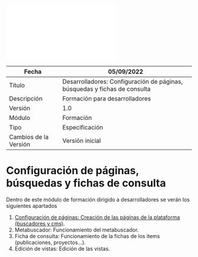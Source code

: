 ![](../Docs/media/HerculesMA/edit/main/Docs/configuracion-de-paginas.md)

| Fecha                 | 05/09/2022                                |
| --------------------- | ---------------------------------------- |
| Título                | Desarrolladores: Configuración de páginas, búsquedas y fichas de consulta|
| Descripción           | Formación para desarrolladores |
| Versión               | 1.0                                      |
| Módulo                | Formación                            |
| Tipo                  | Especificación                           |
| Cambios de la Versión | Versión inicial                          |

# Configuración de páginas, búsquedas y fichas de consulta

Dentro de este módulo de formación dirigido a desarrolladores se verán los siguientes apartados

 1. [Configuración de páginas: Creación de las páginas de la plataforma (buscadores y cms)](../../../../HerculesMA/blob/main/Docs/configuracion-de-paginas.md).
 2. Metabuscador: Funcionamiento del metabuscador.
 3. Ficha de consulta: Funcionamiento de la fichas de los items (publicaciones, proyectos...).
 4. Edición de vistas: Edición de las vistas.
